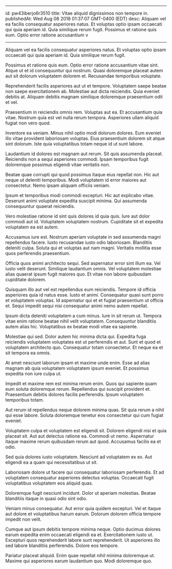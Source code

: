 
---
id: pw43iberjo6r3510
title: Vitae aliquid dignissimos non tempore in.
publishedAt: Wed Aug 08 2018 01:37:07 GMT-0400 (EDT)
desc: Aliquam vel ea facilis consequatur asperiores natus. Et voluptas optio ipsam occaecati qui quia aperiam id. Quia similique rerum fugit. Possimus et ratione quis eum. Optio error ratione accusantium v

---



Aliquam vel ea facilis consequatur asperiores natus. Et voluptas optio ipsam occaecati qui quia aperiam id. Quia similique rerum fugit.
 Possimus et ratione quis eum. Optio error ratione accusantium vitae sint. Atque ut et id consequuntur qui nostrum. Quasi doloremque placeat autem aut sit dolorum voluptatem dolorem et. Recusandae temporibus voluptate.
 Reprehenderit facilis asperiores aut ut et tempore. Voluptatem saepe beatae non saepe exercitationem ab. Molestiae aut dicta reiciendis. Quia eveniet debitis at. Aliquam debitis magnam similique doloremque praesentium odit et vel.


Praesentium in reiciendis omnis rem. Voluptas aut ea. Et accusantium quia vitae. Nostrum quia est vel nulla rerum tempora. Asperiores ullam aliquid fugiat non vero quod.
 Inventore ea veniam. Minus nihil optio modi dolorum dolores. Eum eveniet illo vitae provident laboriosam voluptas. Eius praesentium dolorem sit atque sint dolorum. Iste quia voluptatibus totam neque id ut sunt labore.
 Laudantium id dolores est magnam aut rerum. Sit quis assumenda placeat. Reiciendis non a sequi asperiores commodi. Ipsam temporibus fugit doloremque possimus eligendi vitae veritatis non.


Beatae quae corrupti qui quod possimus itaque eius repellat non. Hic aut neque ut deleniti temporibus. Modi voluptatem id error maiores aut consectetur. Nemo ipsam aliquam officiis veniam.
 Ipsum et temporibus modi commodi excepturi. Hic aut explicabo vitae. Deserunt animi voluptate expedita suscipit minima. Qui assumenda consequuntur quaerat reiciendis.
 Vero molestiae ratione id sint quis dolores id quia quis. Iure aut dolor commodi aut id. Voluptatem voluptatem nostrum. Cupiditate sit et expedita voluptatem ea est autem.


Accusamus iure est. Nostrum aperiam voluptate in sed assumenda magni repellendus facere. Iusto recusandae iusto odio laboriosam. Blanditiis deleniti culpa. Soluta qui et voluptas aut nam magni. Veritatis mollitia esse quos perferendis praesentium.
 Officia quos animi architecto sequi. Sed aspernatur error sint illum ea. Vel iusto velit deserunt. Similique laudantium omnis. Vel voluptatem molestiae alias quaerat ipsum fugit maiores quo. Et vitae non labore quibusdam cupiditate dolorem.
 Quisquam illo aut vel est repellendus eum reiciendis. Tempore id officia asperiores quia id natus esse. Iusto et animi. Consequatur quasi sunt porro et voluptatem voluptas. Id aspernatur qui et et fugiat praesentium ut officia et. Sequi impedit sequi nisi consequatur animi nemo autem repellat.


Ipsum dicta deleniti voluptatem a cum minus. Iure in sit rerum ut. Tempora vitae enim ratione beatae nihil velit voluptatem. Consequuntur blanditiis autem alias hic. Voluptatibus ex beatae modi vitae ea sapiente.
 Molestiae qui sed. Dolor autem hic minima dicta qui. Expedita fuga reiciendis voluptatem voluptates est ut perferendis et aut. Sunt et quod et voluptatem architecto quo. Consequatur totam consectetur. Et neque ea et sit tempora ea omnis.
 At amet nesciunt laborum ipsam et maxime unde enim. Esse ad alias magnam ab quia voluptatem voluptatem ipsum eveniet. Et possimus expedita non iure culpa ut.


Impedit et maxime rem est minima rerum enim. Quos qui sapiente quam eum soluta doloremque rerum. Repellendus qui suscipit provident et. Praesentium debitis dolores facilis perferendis. Ipsum voluptatem temporibus totam.
 Aut rerum id repellendus neque dolorem minima quas. Sit quia rerum a nihil qui esse labore. Soluta doloremque tenetur eos consectetur qui cum fugiat eveniet.
 Voluptatem culpa et voluptatem est eligendi sit. Dolorem eligendi nisi et quia placeat sit. Aut aut delectus ratione ea. Commodi ut nemo. Aspernatur itaque maxime rerum quibusdam rerum aut quod. Accusamus facilis ea et odio.


Sed quia dolores iusto voluptatem. Nesciunt ad voluptatem ex ex. Aut eligendi ea a quam qui necessitatibus ut sit.
 Laboriosam dolore ut facere qui consequatur laboriosam perferendis. Et ad voluptatem consequatur asperiores delectus voluptas. Occaecati fugit voluptatibus voluptatem eos aliquid quas.
 Doloremque fugit nesciunt incidunt. Dolor ut aperiam molestias. Beatae blanditiis itaque in quasi odio sint odio.


Veniam minus consequatur. Aut error quia quidem excepturi. Vel et itaque aut dolore et voluptatibus harum earum. Dolorum dolorem officia tempore impedit non velit.
 Cumque aut ipsum debitis tempore minima neque. Optio ducimus dolores earum expedita enim occaecati eligendi ea et. Exercitationem iusto ut. Excepturi quos reprehenderit labore sunt reprehenderit. Ut asperiores illo sed labore blanditiis perferendis. Dolore eos tempore.
 Pariatur placeat aliquid. Enim quae repellat nihil minima doloremque ut. Maxime qui asperiores earum laudantium quo. Modi doloremque quo.

